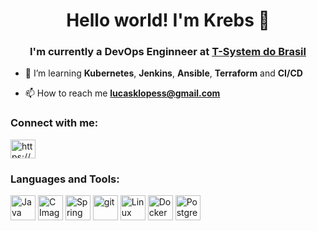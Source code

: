 <h1 align="center">Hello world! I'm Krebs 🦀</h1>
<h3 align="center">I'm currently a DevOps Enginneer at <a href="https://www.t-systems.com/br/pt">T-System do Brasil</a></h3>

- 🌱 I’m learning **Kubernetes**, **Jenkins**, **Ansible**, **Terraform** and **CI/CD**

- 📫 How to reach me **lucasklopess@gmail.com**

<h3 align="left">Connect with me:</h3>
<p align="left">
<a href="https://www.linkedin.com/in/lucas-krebs-lopes/" target="blank"><img align="center" src="https://raw.githubusercontent.com/rahuldkjain/github-profile-readme-generator/master/src/images/icons/Social/linked-in-alt.svg" alt="https://www.linkedin.com/in/lucas-lopes-a555bb199/" height="30" width="40" /></a>
</p>

<h3 align="left">Languages and Tools:</h3>
<p align="left">
<a href="https://en.wikipedia.org/wiki/Java_(programming_language)" target="_blank"> <img src="https://devicons.railway.app/i/java.svg" alt="Java image" width="40" height="40"/></a>
<a href="https://www.cprogramming.com/" target="_blank"> <img src="https://devicons.railway.app/i/c.svg" alt="C Image" width="40" height="40"/></a>
<a href="https://spring.io/projects/spring-framework" target="_blank"> <img src="https://devicons.railway.app/i/spring.svg" alt="Spring image" width="40" height="40"/></a>
<a href="https://git-scm.com/" target="_blank"> <img src="https://www.vectorlogo.zone/logos/git-scm/git-scm-icon.svg" alt="git" width="40" height="40"/></a>
<a href="https://www.linux.org/" target="_blank"> <img src="https://devicons.railway.app/i/tux.svg" alt="Linux Image" width="40" height="40"/></a>
<a href="https://www.docker.com/" target="_blank"> <img src="https://devicons.railway.app/i/docker.svg" alt="Docker Image" width="40" height="40"/></a>
<a href="https://www.postgresql.org/" target="_blank"> <img src="https://devicons.railway.app/i/postgresql.svg" alt="Postgresql Image" width="40" height="40"/></a>

</p>


